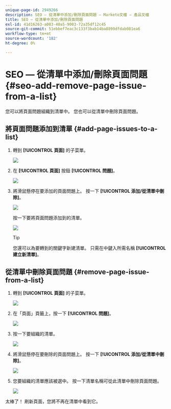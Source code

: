 ```yaml
---
unique-page-id: 2949266
description: SEO — 從清單中添加/刪除頁面問題 — Marketo文檔 — 產品文檔
title: SEO — 從清單中添加/刪除頁面問題
exl-id: 41d16263-a083-40a5-9003-72a35df12c45
source-git-commit: 51ebbef7eac3c133f3bab14ba8899dfdab081ea6
workflow-type: tm+mt
source-wordcount: '182'
ht-degree: 0%

---
```


# SEO — 從清單中添加/刪除頁面問題 {#seo-add-remove-page-issue-from-a-list}

您可以將頁面問題組織到清單中。 您也可以從清單中刪除頁面問題。

## 將頁面問題添加到清單 {#add-page-issues-to-a-list}

1. 轉到 **[!UICONTROL 頁面]** 的子菜單。

   ![](assets/image2014-9-18-14-3a3-3a10.png)

1. 在 **[!UICONTROL 頁面]** 按鈕 **[!UICONTROL 問題]**。

   ![](assets/image2014-9-18-14-3a3-3a18.png)

1. 將滑鼠懸停在要添加的頁面問題上。 按一下 **[!UICONTROL 添加/從清單中刪除]**。

   ![](assets/image2014-9-18-14-3a3-3a40.png)

   按一下要將頁面問題添加到的清單。

   ![](assets/image2014-9-18-14-3a3-3a44.png)

   >[!TIP]
   >
   >您還可以為要轉到的關鍵字新建清單。 只需在中鍵入所需名稱 **[!UICONTROL 建立新清單]**。

## 從清單中刪除頁面問題 {#remove-page-issue-from-a-list}

1. 轉到 **[!UICONTROL 頁面]** 的子菜單。

   ![](assets/image2014-9-18-14-3a4-3a8.png)

1. 在「頁面」頁籤上，按一下 **[!UICONTROL 問題]**。

   ![](assets/image2014-9-18-14-3a4-3a22.png)

1. 按一下要組織的清單。

   ![](assets/image2014-9-18-14-3a4-3a29.png)

1. 將滑鼠懸停在要刪除的頁面問題上。 按一下 **[!UICONTROL 添加/從清單中刪除]**。

   ![](assets/image2014-9-18-14-3a4-3a38.png)

1. 您要組織的清單應該被選中。 按一下清單名稱可從此清單中刪除頁面問題。

   ![](assets/image2014-9-18-14-3a4-3a52.png)

太棒了！ 刷新頁面，您將不再在清單中看到它。
